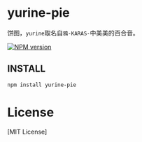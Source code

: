 # yurine-pie

饼图，`yurine`取名自`鴉-KARAS-`中美美的百合音。

[![NPM version](https://badge.fury.io/js/yurine-pie.png)](https://npmjs.org/package/yurine-pie)

## INSTALL
```
npm install yurine-pie
```

# License
[MIT License]
